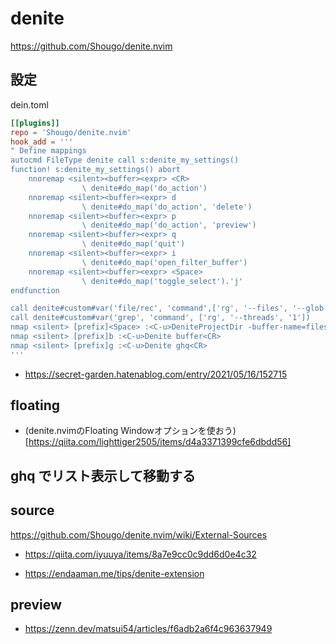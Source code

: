 # denite

<https://github.com/Shougo/denite.nvim>

## 設定
dein.toml

```toml
[[plugins]]
repo = 'Shougo/denite.nvim'
hook_add = '''
" Define mappings
autocmd FileType denite call s:denite_my_settings()
function! s:denite_my_settings() abort
	nnoremap <silent><buffer><expr> <CR>
				\ denite#do_map('do_action')
	nnoremap <silent><buffer><expr> d
				\ denite#do_map('do_action', 'delete')
	nnoremap <silent><buffer><expr> p
				\ denite#do_map('do_action', 'preview')
	nnoremap <silent><buffer><expr> q
				\ denite#do_map('quit')
	nnoremap <silent><buffer><expr> i
				\ denite#do_map('open_filter_buffer')
	nnoremap <silent><buffer><expr> <Space>
				\ denite#do_map('toggle_select').'j'
endfunction

call denite#custom#var('file/rec', 'command',['rg', '--files', '--glob', '!.git'])
call denite#custom#var('grep', 'command', ['rg', '--threads', '1'])
nmap <silent> [prefix]<Space> :<C-u>DeniteProjectDir -buffer-name=files file/rec buffer<CR>
nmap <silent> [prefix]b :<C-u>Denite buffer<CR>
nmap <silent> [prefix]g :<C-u>Denite ghq<CR>
'''
```

* https://secret-garden.hatenablog.com/entry/2021/05/16/152715

## floating

* (denite.nvimのFloating Windowオプションを使おう)[https://qiita.com/lighttiger2505/items/d4a3371399cfe6dbdd56]

## ghq でリスト表示して移動する


## source

<https://github.com/Shougo/denite.nvim/wiki/External-Sources>
* https://qiita.com/iyuuya/items/8a7e9cc0c9dd6d0e4c32

* <https://endaaman.me/tips/denite-extension>

## preview

* https://zenn.dev/matsui54/articles/f6adb2a6f4c963637949

